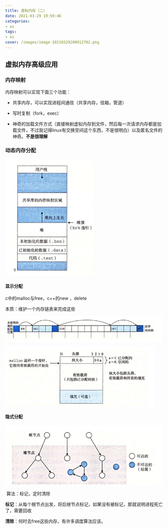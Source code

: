 ```yaml
---
title: 虚拟内存（二）
date: 2021-03-29 19:59:46
categories:
- os
tags:
- os
cover: /images/image-20210329200912702.png
---
```


## 虚拟内存高级应用

### 内存映射

内存映射可以实现下面三个功能：

* 共享内存，可以实现进程间通信（共享内存，信箱，管道）

* 写时复制（fork，exec）

* 神奇的加载文件方式（直接映射虚拟内存到文件，然后每一次请求内存都是加载文件，不过我记得linux有交换空间这个东西，不是很明白）以及匿名文件的神奇。**不是很理解**

  

### 动态内存分配

<img src="/images/image-20210329200912702.png" alt="堆栈" style="zoom: 67%;" />

#### 显示分配

c中的malloc与free，c++的new ，delete

本质：维护一个内存链表来完成这些

![内存链表](/images/image-20210329201606949.png)

<img src="/images/image-20210329201628711.png" alt="内存链表结构" style="zoom:67%;" />

#### 隐式分配

![垃圾回收器算法](/images/image-20210329201157596.png)

​									算法：标记，定时清除

**标记**：从每个根节点出发，将后继节点标记，如果没有被标记，那就说明进程死亡了，需要回收

**清除**：何时去free这些内存，有许多调度算法应该。